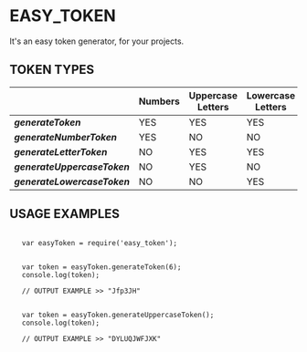 # EASY_TOKEN

It's an easy token generator, for your projects.

##
## TOKEN TYPES

|                				|Numbers|Uppercase Letters|Lowercase Letters|
|-------------------------------|-------|-----------------|-----------------|
|***generateToken***			| YES	| YES			  | YES             |
|***generateNumberToken***      | YES	| NO			  | NO				|
|***generateLetterToken***      | NO	| YES			  | YES				|
|***generateUppercaseToken***   | NO	| YES			  |	NO				|
|***generateLowercaseToken***   | NO	| NO			  | YES				|

##
## USAGE EXAMPLES

      ‎ 
      ‎ var easyToken = require('easy_token');
	
	
	  ‎ var token = easyToken.generateToken(6);
	  ‎ console.log(token);
	
	  ‎ // OUTPUT EXAMPLE >> "Jfp3JH"


	  ‎ var token = easyToken.generateUppercaseToken();
	  ‎ console.log(token);
	
	  ‎ // OUTPUT EXAMPLE >> "DYLUQJWFJXK"
	  ‎
##
  
	


